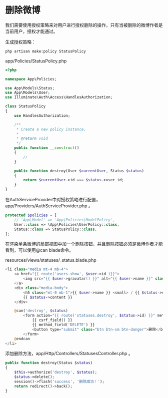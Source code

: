 # 删除微博

我们需要使用授权策略来对用户进行授权删除的操作，只有当被删除的微博作者是当前用户，授权才能通过。  

生成授权策略：
```bash
php artisan make:policy StatusPolicy
```

app/Policies/StatusPolicy.php
```php
<?php

namespace App\Policies;

use App\Models\Status;
use App\Models\User;
use Illuminate\Auth\Access\HandlesAuthorization;

class StatusPolicy
{
    use HandlesAuthorization;

    /**
     * Create a new policy instance.
     *
     * @return void
     */
    public function __construct()
    {
        //
    }

    public function destroy(User $currentUser, Status $status)
    {
        return $currentUser->id === $status->user_id;
    }
}
```

在AuthServiceProvider中对授权策略进行配置，app/Providers/AuthServiceProvider.php 。
```php
protected $policies = [
    // 'App\Model' => 'App\Policies\ModelPolicy',
    User::class => \App\Policies\UserPolicy::class,
    Status::class => StatusPolicy::class,
];
```
在渲染单条微博的局部视图中加一个删除按钮，并且删除按钮必须是微博作者才能看到，可以使用@can blade命令。  

resources/views/statuses/_status.blade.php
```php
<li class="media mt-4 mb-4">
    <a href="{{ route('users.show', $user->id )}}">
        <img src="{{ $user->gravatar() }}" alt="{{ $user->name }}" class="mr-3 gravatar"/>
    </a>
    <div class="media-body">
        <h5 class="mt-0 mb-1">{{ $user->name }} <small> / {{ $status->created_at->diffForHumans() }}</small></h5>
        {{ $status->content }}
    </div>

    @can('destroy', $status)
        <form action="{{ route('statuses.destroy', $status->id) }}" method="POST" onsubmit="return confirm('您确定要删除本条微博吗？');">
            {{ csrf_field() }}
            {{ method_field('DELETE') }}
            <button type="submit" class="btn btn-sm btn-danger">删除</button>
        </form>
    @endcan
</li>
```

添加删除方法，app/Http/Controllers/StatusesController.php 。
```php
public function destroy(Status $status)
{
    $this->authorize('destroy', $status);
    $status->delete();
    session()->flash('success', '删除成功！');
    return redirect()->back();
}
```


